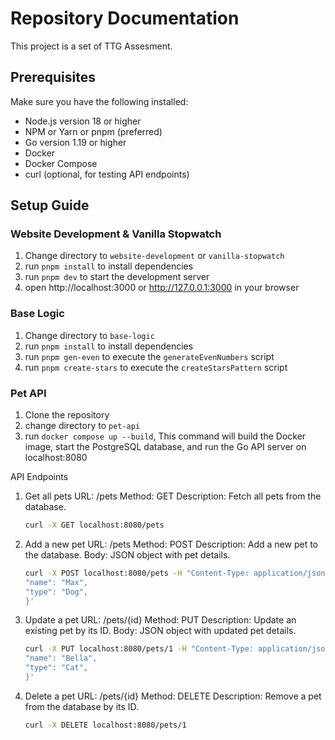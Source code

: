 # Repository Documentation

This project is a set of TTG Assesment.

## Prerequisites

Make sure you have the following installed:

- Node.js version 18 or higher
- NPM or Yarn or pnpm (preferred)
- Go version 1.19 or higher
- Docker
- Docker Compose
- curl (optional, for testing API endpoints)

## Setup Guide

### Website Development & Vanilla Stopwatch

1. Change directory to `website-development` or `vanilla-stopwatch`
2. run `pnpm install` to install dependencies
3. run `pnpm dev` to start the development server
4. open http://localhost:3000 or http://127.0.0.1:3000 in your browser

### Base Logic

1. Change directory to `base-logic`
2. run `pnpm install` to install dependencies
3. run `pnpm gen-even` to execute the `generateEvenNumbers` script
4. run `pnpm create-stars` to execute the `createStarsPattern` script

### Pet API

1. Clone the repository
2. change directory to `pet-api`
3. run `docker compose up --build`, This command will build the Docker image, start the PostgreSQL database, and run the Go API server on localhost:8080

API Endpoints

1. Get all pets
   URL: /pets
   Method: GET
   Description: Fetch all pets from the database.

   ```bash
   curl -X GET localhost:8080/pets
   ```

2. Add a new pet
   URL: /pets
   Method: POST
   Description: Add a new pet to the database.
   Body: JSON object with pet details.

   ```bash
   curl -X POST localhost:8080/pets -H "Content-Type: application/json" -d '{
   "name": "Max",
   "type": "Dog",
   }'
   ```

3. Update a pet
   URL: /pets/{id}
   Method: PUT
   Description: Update an existing pet by its ID.
   Body: JSON object with updated pet details.

   ```bash
   curl -X PUT localhost:8080/pets/1 -H "Content-Type: application/json" -d '{
   "name": "Bella",
   "type": "Cat",
   }'

   ```

4. Delete a pet
   URL: /pets/{id}
   Method: DELETE
   Description: Remove a pet from the database by its ID.
   ```bash
   curl -X DELETE localhost:8080/pets/1
   ```

